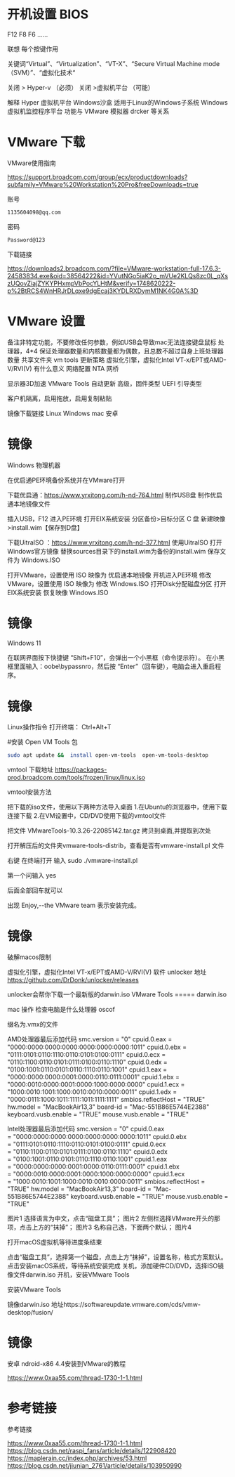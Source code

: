 # 开机设置 BIOS

F12 F8 F6 ......

联想 每个按键作用


关键词“Virtual”、“Virtualization”、“VT-X”、“Secure Virtual Machine mode（SVM）”、“虚拟化技术“



关闭 > Hyper-v （必须）
关闭 >虚拟机平台 （可能）

解释 Hyper  虚拟机平台   Windows沙盒  适用于Linux的Windows子系统 Windows虚拟机监控程序平台 功能与 VMware 模拟器 drcker 等关系

# VMware 下载






VMware使用指南

https://support.broadcom.com/group/ecx/productdownloads?subfamily=VMware%20Workstation%20Pro&freeDownloads=true


账号

```bash
1135604098@qq.com
```
密码
```bash
Password@123
```




下载链接


https://downloads2.broadcom.com/?file=VMware-workstation-full-17.6.3-24583834.exe&oid=38564222&id=YVutNGo5iaK2o_mVUe2KLQs8zc0L_qXszUQovZiajZYKYPHxmpVbPocYLHtM&verify=1748620222-p%2BtRCS4WnHRJrDLqxe9dgEcaj3KYDLRXDymM1NK4G0A%3D



# VMware 设置








备注非特定功能，不要修改任何参数，例如USB会导致mac无法连接键盘鼠标
处理器，4*4 保证处理器数量和内核数量都为偶数，且总数不超过自身上班处理器数量
共享文件夹
vm tools 更新策略
虚拟化引擎，虚拟化Intel VT-x/EPT或AMD-V/RVI(V) 有什么意义
网络配置 NTA 网桥


显示器3D加速
VMware  Tools 自动更新
高级，固件类型 UEFI
引导类型

客户机隔离，启用拖放，启用复制粘贴

镜像下载链接 Linux Windows mac 安卓




# 镜像

Windows 物理机器



在优启通PE环境备份系统并在VMware打开


下载优启通：https://www.yrxitong.com/h-nd-764.html
制作USB盘
制作优启通本地镜像文件


插入USB，F12 进入PE环境
打开EIX系统安装
分区备份>目标分区 C 盘 
新建映像>install.wim【保存到D盘】


下载UitraISO ：https://www.yrxitong.com/h-nd-377.html
使用UitraISO 打开 Windows官方镜像 
替换sources目录下的install.wim为备份的install.wim
保存文件为 Windows.ISO


打开VMware，设置使用 ISO 映像为 优启通本地镜像
开机进入PE环境
修改VMware，设置使用 ISO 映像为 修改 Windows.ISO
打开Disk分配磁盘分区
打开EIX系统安装
恢复映像 Windows.ISO



# 镜像
Windows 11

在联网界面按下快捷键 “Shift+F10”，会弹出一个小黑框（命令提示符）。
在小黑框里面输入：oobe\bypassnro，然后按 “Enter”（回车键），电脑会进入重启程序。








# 镜像

Linux操作指令
打开终端： Ctrl+Alt+T 



#安装 Open VM Tools 包
```bash
sudo apt update &&  install open-vm-tools  open-vm-tools-desktop 
```
vmtool 下载地址
https://packages-prod.broadcom.com/tools/frozen/linux/linux.iso




vmtool安装方法

把下载的iso文件，使用以下两种方法导入桌面
    1.在Ubuntu的浏览器中，使用下载连接下载
    2.在VM设置中，CD/DVD使用下载的vmtool文件

把文件 VMwareTools-10.3.26-22085142.tar.gz 拷贝到桌面,并提取到次处

打开解压后的文件夹vmware-tools-distrib，查看是否有vmware-install.pl 文件

右键 在终端打开 输入 sudo ./vmware-install.pl

第一个问输入 yes

后面全部回车就可以

出现 Enjoy,--the VMware team  表示安装完成。








# 镜像
破解macos限制

虚拟化引擎，虚拟化Intel VT-x/EPT或AMD-V/RVI(V)
软件 unlocker 地址 https://github.com/DrDonk/unlocker/releases

unlocker会帮你下载一个最新版的darwin.iso
VMware Tools ===== darwin.iso 




mac 操作 
检查电脑是什么处理器 oscof




缀名为.vmx的文件




AMD处理器最后添加代码
smc.version = "0"
cpuid.0.eax = "0000:0000:0000:0000:0000:0000:0000:1011"
cpuid.0.ebx = "0111:0101:0110:1110:0110:0101:0100:0111"
cpuid.0.ecx = "0110:1100:0110:0101:0111:0100:0110:1110"
cpuid.0.edx = "0100:1001:0110:0101:0110:1110:0110:1001"
cpuid.1.eax = "0000:0000:0000:0001:0000:0110:0111:0001"
cpuid.1.ebx = "0000:0010:0000:0001:0000:1000:0000:0000"
cpuid.1.ecx = "1000:0010:1001:1000:0010:0010:0000:0011"
cpuid.1.edx = "0000:0111:1000:1011:1111:1011:1111:1111"
smbios.reflectHost = "TRUE"
hw.model = "MacBookAir13,3"
board-id = "Mac-551B86E5744E2388"
keyboard.vusb.enable = "TRUE"
mouse.vusb.enable = "TRUE"

Intel处理器最后添加代码
smc.version = "0"
cpuid.0.eax = "0000:0000:0000:0000:0000:0000:0000:1011"
cpuid.0.ebx = "0111:0101:0110:1110:0110:0101:0100:0111"
cpuid.0.ecx = "0110:1100:0110:0101:0111:0100:0110:1110"
cpuid.0.edx = "0100:1001:0110:0101:0110:1110:0110:1001"
cpuid.1.eax = "0000:0000:0000:0001:0000:0110:0111:0001"
cpuid.1.ebx = "0000:0010:0000:0001:0000:1000:0000:0000"
cpuid.1.ecx = "1000:0010:1001:1000:0010:0010:0000:0011"
smbios.reflectHost = "TRUE"
hw.model = "MacBookAir13,3"
board-id = "Mac-551B86E5744E2388"
keyboard.vusb.enable = "TRUE"
mouse.vusb.enable = "TRUE"

图片1 选择语言为中文，点击“磁盘工具”；
图片2 左侧栏选择VMware开头的那项，点击上方的“抹掉”；
图片3 名称自己选，下面两个默认；
图片4




打开macOS虚拟机等待进度条结束

点击“磁盘工具”，选择第一个磁盘，点击上方“抹掉”，设置名称，格式方案默认。
点击安装macOS系统，等待系统安装完成
关机，添加硬件CD/DVD，选择ISO镜像文件darwin.iso 
开机，安装VMware Tools



安装VMware Tools

镜像darwin.iso 地址https://softwareupdate.vmware.com/cds/vmw-desktop/fusion/


# 镜像
安卓
ndroid-x86 4.4安装到VMware的教程

https://www.0xaa55.com/thread-1730-1-1.html





# 参考链接
参考链接

https://www.0xaa55.com/thread-1730-1-1.html
https://blog.csdn.net/raspi_fans/article/details/122908420
https://maplerain.cc/index.php/archives/53.html
https://blog.csdn.net/jiunian_2761/article/details/103950990


